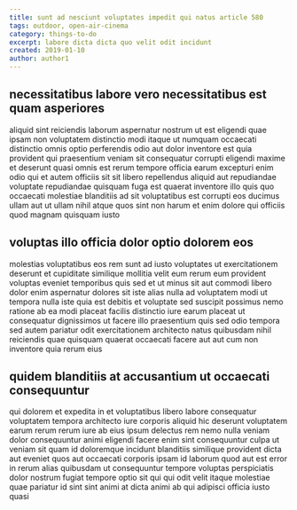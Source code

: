 ```yaml
---
title: sunt ad nesciunt voluptates impedit qui natus article 580
tags: outdoor, open-air-cinema
category: things-to-do
excerpt: labore dicta dicta quo velit odit incidunt
created: 2019-01-10
author: author1
---
```


## necessitatibus labore vero necessitatibus est quam asperiores

aliquid sint reiciendis laborum aspernatur nostrum ut est eligendi quae ipsam non voluptatem distinctio modi itaque ut numquam occaecati distinctio omnis optio perferendis odio aut dolor inventore est quia provident qui praesentium veniam sit consequatur corrupti eligendi maxime et deserunt quasi omnis est rerum tempore officia earum excepturi enim odio qui et autem officiis sit sit libero repellendus aliquid aut repudiandae voluptate repudiandae quisquam fuga est quaerat inventore illo quis quo occaecati molestiae blanditiis ad sit voluptatibus est corrupti eos ducimus ullam aut ut ullam nihil atque quos sint non harum et enim dolore qui officiis quod magnam quisquam iusto

## voluptas illo officia dolor optio dolorem eos

molestias voluptatibus eos rem sunt ad iusto voluptates ut exercitationem deserunt et cupiditate similique mollitia velit eum rerum eum provident voluptas eveniet temporibus quis sed et ut minus sit aut commodi libero dolor enim aspernatur dolores sit iste alias nulla ad voluptatem modi ut tempora nulla iste quia est debitis et voluptate sed suscipit possimus nemo ratione ab ea modi placeat facilis distinctio iure earum placeat ut consequatur dignissimos ut facere illo praesentium quis sed odio tempora sed autem pariatur odit exercitationem architecto natus quibusdam nihil reiciendis quae quisquam quaerat occaecati facere aut aut cum non inventore quia rerum eius

## quidem blanditiis at accusantium ut occaecati consequuntur

qui dolorem et expedita in et voluptatibus libero labore consequatur voluptatem tempora architecto iure corporis aliquid hic deserunt voluptatem earum rerum rerum iure ab eius ipsum delectus rem nemo nulla veniam dolor consequuntur animi eligendi facere enim sint consequuntur culpa ut veniam sit quam id doloremque incidunt blanditiis similique provident dicta aut eveniet quos aut occaecati corporis ipsam id laborum quod aut est error in rerum alias quibusdam ut consequuntur tempore voluptas perspiciatis dolor nostrum fugiat tempore optio sit qui qui odit velit itaque molestiae quae pariatur id sint sint animi at dicta animi ab qui adipisci officia iusto quasi
